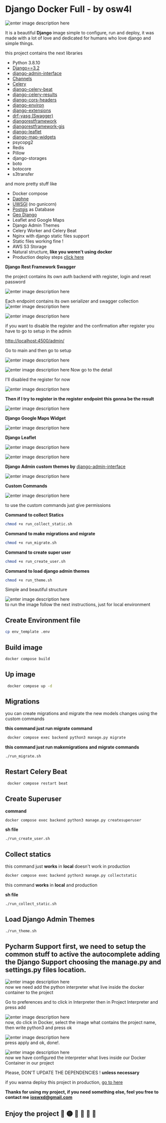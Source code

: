 
# Django Docker Full - by osw4l

![enter image description here](https://i.imgur.com/rsEw4yc.png)

It is a beautiful **Django** image simple to configure, run and deploy, it was made with a lot of love and dedicated for humans who love django and simple things.

this project contains the next libraries

 -  Python 3.8.10
 - [Django==3.2](https://docs.djangoproject.com/en/4.0/releases/3.2/)  
 - [django-admin-interface](https://github.com/fabiocaccamo/django-admin-interface)  
 - [Channels](https://channels.readthedocs.io/en/stable/)  
 - [Celery](https://docs.celeryproject.org/en/stable/django/first-steps-with-django.html)  
 - [django-celery-beat](https://django-celery-beat.readthedocs.io/en/latest/)  
 - [django-celery-results](https://github.com/celery/django-celery-results)  
 - [django-cors-headers](https://github.com/adamchainz/django-cors-headers)  
 - [django-environ](https://django-environ.readthedocs.io/en/latest/)  
 - [django-extensions](https://github.com/django-extensions/django-extensions)  
 - [drf-yasg (Swagger)](https://github.com/axnsan12/drf-yasg)  
 - [djangorestframework](https://www.django-rest-framework.org/)  
 - [djangorestframework-gis](https://github.com/openwisp/django-rest-framework-gis)  
 - [django-leaflet](https://github.com/makinacorpus/django-leaflet)  
 - [django-map-widgets](https://github.com/erdem/django-map-widgets)  
 - psycopg2  
 - Redis  
 - Pillow  
 - django-storages  
 - boto  
 - botocore  
 - s3transfer  

and more pretty stuff like  
 - Docker compose  
 - [Daphne](https://docs.djangoproject.com/en/3.2/howto/deployment/asgi/daphne/)  
 - [UWSGI](https://uwsgi-docs.readthedocs.io/en/latest/) (no gunicorn)  
 - [Postgis](https://postgis.net/) as Database  
 - [Geo Django](https://docs.djangoproject.com/en/3.2/ref/contrib/gis/)  
 - Leaflet and Google Maps  
 - Django Admin Themes
 - Celery Worker and Celery Beat  
 - Nginx with django static files support  
 - Static files working fine !  
 - AWS S3 Storage  
 - Natural structure, **like you weren't using docker**  
- Production deploy steps [click here](https://gist.github.com/osw4l/cbfbfb3f7a7f42ab31fa5083b358f316)  

**Django Rest Framework Swagger**

the project contains its own auth backend with register, login and reset password

![enter image description here](https://i.imgur.com/n2o2Fqo.png)

Each endpoint contains its own serializer and swagger collection
![enter image description here](https://i.imgur.com/Ynqm69w.png)

![enter image description here](https://i.imgur.com/BlnGLVU.png)

if you want to disable the register and the confirmation after register you have to go to setup in the admin

[http://localhost:4500/admin/](http://localhost:4500/admin/)

Go to main and then go to setup

![enter image description here](https://i.imgur.com/Q70P0FB.png)

![enter image description here](https://i.imgur.com/qbgi0dK.png)
Now go to the detail

I'll disabled the register for now

![enter image description here](https://i.imgur.com/WQo5C4v.png)

**Then if I try to register in the register endpoint this gonna be the result**

![enter image description here](https://i.imgur.com/1H8Zxum.png)

**Django Google Maps Widget**

![enter image description here](https://cloud.githubusercontent.com/assets/1518272/26807500/ad0af4ea-4a4e-11e7-87d6-632f39e438f7.gif)

**Django Leaflet**

![enter image description here](https://camo.githubusercontent.com/4744043b6b90dbac1d548f4bc4fea4b82d2859867334a85b44ff119b42f905b0/68747470733a2f2f662e636c6f75642e6769746875622e636f6d2f6173736574732f3534363639322f313034383833362f37386236616439342d313039342d313165332d383664382d6333653838363236613331642e706e67)

![enter image description here](https://fle.github.io/images/012-admin-widget.png)

**Django Admin custom themes by** [django-admin-interface](https://github.com/fabiocaccamo/django-admin-interface)  

![enter image description here](https://user-images.githubusercontent.com/1035294/35631521-64b0cab8-06a4-11e8-8f57-c04fdfbb7e8b.gif)


**Custom Commands**

![enter image description here](https://i.imgur.com/yHCPCTv.png)

 to use the custom commands just give permissions

 **Command to collect Statics**
```bash
chmod +x run_collect_static.sh
```

 **Command to make migrations and migrate**
```bash
chmod +x run_migrate.sh
```

 **Command to create super user**

```bash
chmod +x run_create_user.sh
```

 **Command to load django admin themes**

```bash
chmod +x run_theme.sh
```

Simple and beautiful structure

![enter image description here](https://i.imgur.com/rjlx88Y.png)  
to run  the image follow the next instructions, just for local environment  

## Create Environment file
```bash
cp env_template .env
```
## Build image

```bash
docker compose build
```
## Up image
```bash
 docker compose up -d
```
## Migrations

you can create migrations and migrate the new models changes using the custom commands

**this command just run migrate command**
```bash
 docker compose exec backend python3 manage.py migrate
```

**this command just run makemigrations and migrate commands**
```bash
./run_migrate.sh
```

## Restart Celery Beat
```bash
 docker compose restart beat
```
## Create Superuser

 **command**
```bash
docker compose exec backend python3 manage.py createsuperuser
```

**sh file**
```bash
./run_create_user.sh
```

## Collect statics

this command just **works** in **local** doesn't work in production
```bash
docker compose exec backend python3 manage.py collectstatic  
```

this command **works** in **local** and production

**sh file**
```bash
./run_collect_static.sh
```

## Load Django Admin Themes

```bash
./run_theme.sh
```

## Pycharm Support first, we need to setup the common stuff to active the autocomplete adding the Django Support choosing the manage.py and settings.py files location.

![enter image description here](https://i.imgur.com/yxaLtUc.png)  
 now we need add the python interpreter what live inside the docker container to the project  

Go to preferences and to click in Interpreter then in Project Interpreter and press add  

![enter image description here](https://i.imgur.com/DwKsssx.png)  
 now, do click in Docker, select the image what contains the project name, then write python3 and press ok  

![enter image description here](https://i.imgur.com/pI86DZb.png)  
 press apply and ok, done!.  

![enter image description here](https://i.imgur.com/lmpULSQ.png)  
 now we have configured the interpreter what lives inside our Docker Container in our project  

Please, DON'T UPDATE THE DEPENDENCIES ! **unless necessary**  

 if you wanna deploy this project in production, [go to here](https://gist.github.com/osw4l/cbfbfb3f7a7f42ab31fa5083b358f316)  

**Thanks for using my project, if you need something else, feel you free to contact me** **ioswxd@gmail.com**

## Enjoy the project 🥳 🟡 🔵 💛 💙 💟
